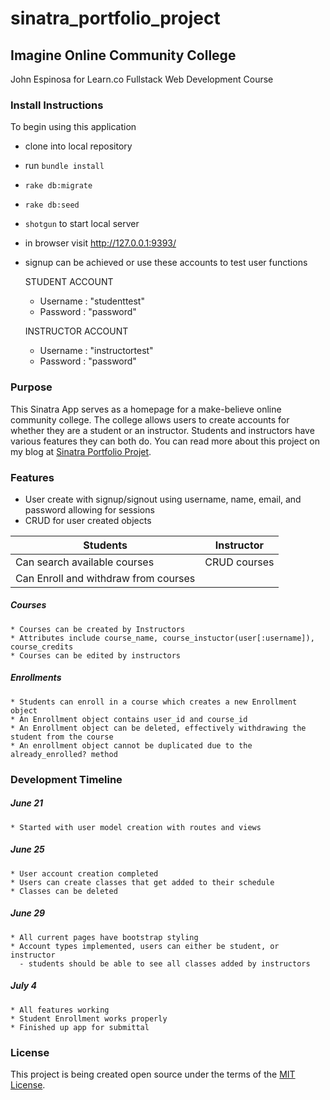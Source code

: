 # sinatra_portfolio_project
## Imagine Online Community College

  John Espinosa for Learn.co Fullstack Web Development Course


### Install Instructions
  To begin using this application
  - clone into local repository
  - run `bundle install`
  - `rake db:migrate`
  - `rake db:seed`
  - `shotgun` to start local server
  - in browser visit http://127.0.0.1:9393/
  - signup can be achieved or use these accounts to test user functions

    STUDENT ACCOUNT
    * Username : "studenttest"
    * Password : "password"

    INSTRUCTOR ACCOUNT
    * Username : "instructortest"
    * Password : "password"


### Purpose
  This Sinatra App serves as a homepage for a make-believe online community college. The college allows users to create accounts for whether they are a student or an instructor. Students and instructors have various features they can both do. You can read more about this project on my blog at [Sinatra Portfolio Projet](http://johnfelixespinosa.github.io/).

### Features
  * User create with signup/signout using username, name, email, and password allowing for sessions
  * CRUD for user created objects  

  | Students          | Instructor    |
  | -------------     |:-------------:| 
  | Can search available courses    | CRUD courses  |
  | Can Enroll and withdraw from courses |

  ##### Courses
    * Courses can be created by Instructors
    * Attributes include course_name, course_instuctor(user[:username]), course_credits
    * Courses can be edited by instructors

  ##### Enrollments
    * Students can enroll in a course which creates a new Enrollment object
    * An Enrollment object contains user_id and course_id
    * An Enrollment object can be deleted, effectively withdrawing the student from the course
    * An enrollment object cannot be duplicated due to the already_enrolled? method
  

### Development Timeline
  ##### June 21
    * Started with user model creation with routes and views
  ##### June 25  
    * User account creation completed
    * Users can create classes that get added to their schedule
    * Classes can be deleted
  ##### June 29
    * All current pages have bootstrap styling
    * Account types implemented, users can either be student, or instructor
      - students should be able to see all classes added by instructors
  ##### July 4
    * All features working
    * Student Enrollment works properly
    * Finished up app for submittal

### License
  This project is being created open source under the terms of the [MIT License](http://opensource.org/licenses/MIT).

